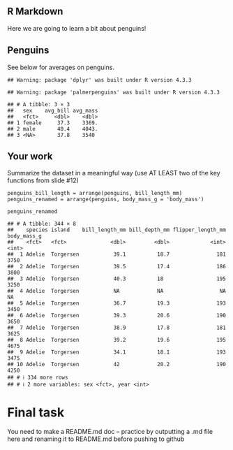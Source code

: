 ## R Markdown

Here we are going to learn a bit about penguins!

## Penguins

See below for averages on penguins.

    ## Warning: package 'dplyr' was built under R version 4.3.3

    ## Warning: package 'palmerpenguins' was built under R version 4.3.3

    ## # A tibble: 3 × 3
    ##   sex    avg_bill avg_mass
    ##   <fct>     <dbl>    <dbl>
    ## 1 female     37.3    3369.
    ## 2 male       40.4    4043.
    ## 3 <NA>       37.8    3540

## Your work

Summarize the dataset in a meaningful way (use AT LEAST two of the key
functions from slide \#12)

    penguins_bill_length = arrange(penguins, bill_length_mm)
    penguins_renamed = arrange(penguins, body_mass_g = 'body_mass')

    penguins_renamed

    ## # A tibble: 344 × 8
    ##    species island    bill_length_mm bill_depth_mm flipper_length_mm body_mass_g
    ##    <fct>   <fct>              <dbl>         <dbl>             <int>       <int>
    ##  1 Adelie  Torgersen           39.1          18.7               181        3750
    ##  2 Adelie  Torgersen           39.5          17.4               186        3800
    ##  3 Adelie  Torgersen           40.3          18                 195        3250
    ##  4 Adelie  Torgersen           NA            NA                  NA          NA
    ##  5 Adelie  Torgersen           36.7          19.3               193        3450
    ##  6 Adelie  Torgersen           39.3          20.6               190        3650
    ##  7 Adelie  Torgersen           38.9          17.8               181        3625
    ##  8 Adelie  Torgersen           39.2          19.6               195        4675
    ##  9 Adelie  Torgersen           34.1          18.1               193        3475
    ## 10 Adelie  Torgersen           42            20.2               190        4250
    ## # ℹ 334 more rows
    ## # ℹ 2 more variables: sex <fct>, year <int>

# Final task

You need to make a README.md doc – practice by outputting a .md file
here and renaming it to README.md before pushing to github
